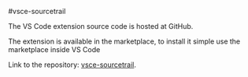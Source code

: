 #vsce-sourcetrail

The VS Code extension source code is hosted at GitHub.

The extension is available in the marketplace,
to install it simple use the marketplace inside VS Code

Link to the repository: [vsce-sourcetrail](https://github.com/ActiveSourcetrail/vsce-sourcetrail).
